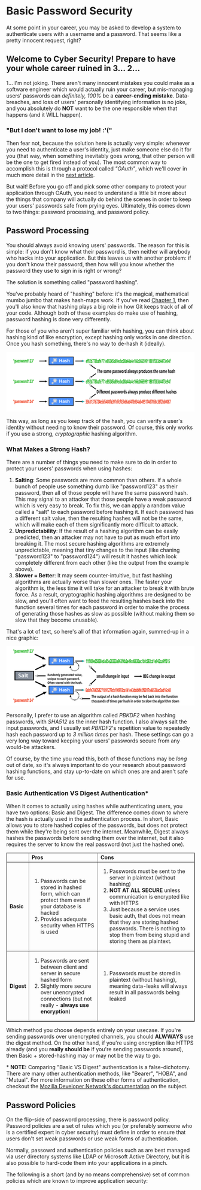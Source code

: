 # Basic Password Security

At some point in your career, you may be asked to develop a system to authenticate users with a username and a password.
That seems like a pretty innocent request, right?

## Welcome to Cyber Security! Prepare to have your whole career ruined in 3... 2...

1...
I'm not joking.
There aren't many innocent mistakes you could make as a software engineer which would actually ruin your career,
but mis-managing users' passwords can *definitely, 100%* be a **career-ending mistake**.
Data-breaches, and loss of users' personally identifying information is no joke,
and you absolutely do **NOT** want to be the one responsible when that happens (and it WILL happen).

### "But I don't want to lose my job! :'("

Then fear not, because the solution here is actually very simple:
whenever you need to authenticate a user's identity, just make someone else do it for you
(that way, when something inevitably goes wrong, that other person will be the one to get fired instead of you).
The most common way to accomplish this is through a protocol called *"OAuth"*,
which we'll cover in much more detail in the [next article](./6c.%20OAuth.md).

But wait!
Before you go off and pick some other company to protect your application through OAuth,
you need to understand a little bit more about the things that company will actually do behind the scenes in order to keep your
users' passwords safe from prying eyes.
Ultimately, this comes down to two things: password processing, and password policy.

## Password Processing

You should always avoid knowing users' passwords.
The reason for this is simple:
if you don't know what their password is, then neither will anybody who hacks into your application.
But this leaves us with another problem:
if you don't know their password, then how will you know whether the password they use to sign in is right or wrong?

The solution is something called "password hashing".

You've probably heard of "hashing" before: it's the magical, mathematical mumbo jumbo that makes hash-maps work.
If you've read [Chapter 1](../✅%20%20%20%20%2001.%20Version%20Control/1a.%20Version%20Control.md),
then you'll also know that hashing plays a big role in how Git keeps track of all of your code.
Although both of these examples do make use of hashing, password hashing is done very differently.

For those of you who aren't super familiar with hashing, you can think about hashing kind of like encryption,
except hashing only works in one direction.
Once you hash something, there's no way to de-hash it (ideally).

![Hashing Algorithms](../FILES/auth/basicHashing.svg)

This way, as long as you keep track of the hash, you can verify a user's identity without needing to know their password.
Of course, this only works if you use a strong, *cryptographic* hashing algorithm.

### What Makes a Strong Hash?

There are a number of things you need to make sure to do in order to protect your users' passwords when using hashes:

1. **Salting**: Some passwords are more common than others.
	If a whole bunch of people use something dumb like "password123" as their password,
	then all of those people will have the same password hash.
	This may signal to an attacker that those people have a weak password which is very easy to break.
	To fix this, we can apply a random value called a "salt" to each password before hashing it.
	If each password has a different salt value, then the resulting hashes will not be the same,
	which will make each of them significantly more difficult to attack.
2. **Unpredictability**: If the result of a hashing algorithm can be easily predicted,
	then an attacker may not have to put as much effort into breaking it.
	The most secure hashing algorithms are extremely unpredictable,
	meaning that tiny changes to the input (like chaning "password123" to "password124")
	will result it hashes which look completely different from each other
	(like the output from the example above).
3. **Slower = Better**: It may seem counter-intuitive, but fast hashing algorithms are actually worse than slower ones.
	The faster your algorithm is, the less time it will take for an attacker to break it with brute force.
	As a result, cryptographic hashing algorithms are designed to be slow,
	and you'll often want to feed the resulting hashes back into the function several times for each password
	in order to make the process of generating those hashes as slow as possible
	(without making them so slow that they become unusable).

That's a lot of text, so here's all of that information again, summed-up in a nice graphic:

![Hash Security](../FILES/auth/secureHashing.svg)

Personally, I prefer to use an algorithm called *PBKDF2* when hashing passwords, with *SHA512* as the inner hash function.
I also always salt the input passwords, and I usually set *PBKDF2*'s repetition value to repeatedly hash each password
up to *3 million times* per hash.
These settings can go a very long way toward keeping your users' passwords secure from any would-be attackers.

Of course, by the time you read this, both of those functions may be *long* out of date,
so it's always important to do your research about password hashing functions, and stay up-to-date on which ones are and aren't
safe for use.

### Basic Authentication VS Digest Authentication*

When it comes to actually using hashes while authenticating users, you have two options: Basic and Digest.
The difference comes down to where the hash is actually used in the authentication process.
In short, Basic allows you to store hashed copies of the passwords, but does not protect them while they're being sent over the internet.
Meanwhile, Digest always hashes the passwords before sending them over the internet,
but it also requires the server to know the real password (not just the hashed one).

<table border="1">
	<thead>
		<tr>
			<td></td>
			<td><b>Pros</b></td>
			<td><b>Cons</b></td>
		</tr>
	</thead>
	<tbody>
		<tr>
			<td><b>Basic</b></td>
			<td>
				<ol>
					<li>Passwords can be stored in hashed form, which can protect them even if your database is hacked</li>
					<li>Provides adequate security when HTTPS is used</li>
				</ol>
			</td>
			<td>
				<ol>
					<li>Passwords must be sent to the server in plaintext (without hashing)</li>
					<li><b>NOT AT ALL SECURE</b> unless communication is encrypted like with HTTPS</li>
					<li>Just because a service uses basic auth, that does not mean that they are storing hashed passwords.
					There is nothing to stop them from being stupid and storing them as plaintext.</li>
				</ol>
			</td>
		</tr>
		<tr>
			<td><b>Digest</b></td>
			<td>
				<ol>
					<li>Passwords are sent between client and server in secure hashed form</li>
					<li>Slightly more secure over unencrypted connections (but not really - <b>always use encryption</b>)</li>
				</ol>
			</td>
			<td>
				<ol>
					<li>Passwords must be stored in plaintext (without hashing),
					meaning data-leaks will always result in all passwords being leaked</li>
				</ol>
			</td>
		</tr>
	</tbody>
</table>

Which method you choose depends entirely on your usecase.
If you're sending passwords over unencrypted channels, you should **ALWWAYS** use the digest method.
On the other hand, if you're using encryption like HTTPS already (and you **really should be** if you're sending passwords around),
then Basic + stored-hashing may or may not be the way to go.

\* **NOTE:** Comparing "Basic VS Digest" authentication is a false-dichotomy.
There are many other authentication methods, like "Bearer", "HOBA", and "Mutual".
For more information on these other forms of authentication, checkout the
[Mozilla Developer Network's documentation](https://developer.mozilla.org/en-US/docs/Web/HTTP/Authentication#Authentication_schemes)
on the subject.

## Password Policies

On the flip-side of password processing, there is password policy.
Password policies are a set of rules which you (or preferably someone who is a certified expert in cyber security) must define
in order to ensure that users don't set weak passwords or use weak forms of authentication.

Normally, passowrd and authentication policies such as are best managed via user directory systems like LDAP or Microsoft Active Directory,
but it is also possible to hard-code them into your applications in a pinch.

The following is a short (and by no means comprehensive) set of common policies which are known to improve application security:

